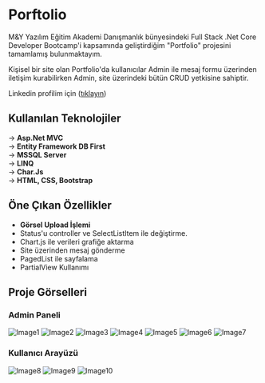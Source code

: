 # Porftolio

M&Y Yazılım Eğitim Akademi Danışmanlık bünyesindeki Full Stack .Net Core Developer Bootcamp'i kapsamında geliştirdiğim  "Portfolio" projesini tamamlamış bulunmaktayım.

Kişisel bir site olan Portfolio'da kullanıcılar Admin ile mesaj formu üzerinden iletişim kurabilirken Admin, site üzerindeki bütün CRUD yetkisine sahiptir.

Linkedin profilim için ([tıklayın](https://www.linkedin.com/in/m-gürkan-kaya-267462273/))

## Kullanılan Teknolojiler
→ **Asp.Net MVC**</br>
→ **Entity Framework DB First**</br>
→ **MSSQL Server**</br>
→ **LINQ**</br>
→ **Char.Js**</br>
→ **HTML, CSS, Bootstrap** 

## Öne Çıkan Özellikler
- __Görsel Upload İşlemi__
- Status'u controller ve SelectListItem ile değiştirme.
- Chart.js ile verileri grafiğe aktarma
- Site üzerinden mesaj gönderme
- PagedList ile sayfalama
- PartialView Kullanımı

## Proje Görselleri

### Admin Paneli

![Image1]([https://raw.githubusercontent.com/mgurkankaya/OneMusic/master/projectImages/1.png])
![Image2]([https://raw.githubusercontent.com/mgurkankaya/OneMusic/master/projectImages/2.png])
![Image3]([https://raw.githubusercontent.com/mgurkankaya/OneMusic/master/projectImages/3.png])
![Image4]([https://raw.githubusercontent.com/mgurkankaya/OneMusic/master/projectImages/4.png])
![Image5]([https://raw.githubusercontent.com/mgurkankaya/OneMusic/master/projectImages/5.png])
![Image6]([https://raw.githubusercontent.com/mgurkankaya/OneMusic/master/projectImages/6.png])
![Image7]([https://raw.githubusercontent.com/mgurkankaya/OneMusic/master/projectImages/7.png])


### Kullanıcı Arayüzü
![Image8]([https://raw.githubusercontent.com/mgurkankaya/OneMusic/master/projectImages/8.png])
![Image9]([https://raw.githubusercontent.com/mgurkankaya/OneMusic/master/projectImages/9.png])
![Image10]([https://raw.githubusercontent.com/mgurkankaya/OneMusic/master/projectImages/10.png])



 

